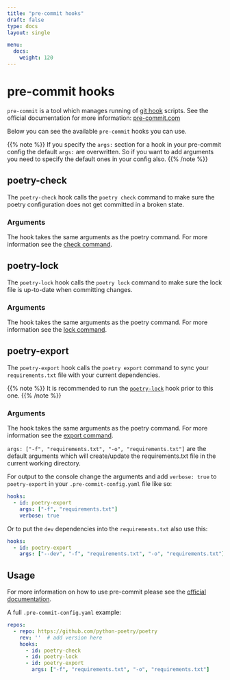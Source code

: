 ```yaml
---
title: "pre-commit hooks"
draft: false
type: docs
layout: single

menu:
  docs:
    weight: 120
---
```


# pre-commit hooks

`pre-commit` is a tool which manages running of
[git hook](https://git-scm.com/book/en/v2/Customizing-Git-Git-Hooks) scripts.
See the official documentation for more information: [pre-commit.com](https://pre-commit.com/)

Below you can see the available `pre-commit` hooks you can use.


{{% note %}}
If you specify the `args:` section for a hook in your pre-commit config
the default `args:` are overwritten. So if you want to add arguments
you need to specify the default ones in your config also.
{{% /note %}}


## poetry-check

The `poetry-check` hook calls the `poetry check` command
to make sure the poetry configuration does not get committed in a broken state.

### Arguments

The hook takes the same arguments as the poetry command.
For more information see the [check command](/docs/cli#check).


## poetry-lock

The `poetry-lock` hook calls the `poetry lock` command
to make sure the lock file is up-to-date when committing changes.

### Arguments

The hook takes the same arguments as the poetry command.
For more information see the [lock command](/docs/cli#lock).


## poetry-export

The `poetry-export` hook calls the `poetry export` command
to sync your `requirements.txt` file with your current dependencies.

{{% note %}}
It is recommended to run the [`poetry-lock`](#poetry-lock) hook prior to this one.
{{% /note %}}

### Arguments

The hook takes the same arguments as the poetry command.
For more information see the [export command](/docs/cli#export).

`args: ["-f", "requirements.txt", "-o", "requirements.txt"]` are the default arguments
which will create/update the requirements.txt file in the current working directory.

For output to the console change the arguments and add `verbose: true` to `poetry-export`
in your `.pre-commit-config.yaml` file like so:

```yaml
hooks:
  - id: poetry-export
    args: ["-f", "requirements.txt"]
    verbose: true
```

Or to put the `dev` dependencies into the `requirements.txt` also use this:

```yaml
hooks:
  - id: poetry-export
    args: ["--dev", "-f", "requirements.txt", "-o", "requirements.txt"]
```


## Usage

For more information on how to use pre-commit please see the [official documentation](https://pre-commit.com/).

A full `.pre-commit-config.yaml` example:

```yaml
repos:
  - repo: https://github.com/python-poetry/poetry
    rev: ''  # add version here
    hooks:
      - id: poetry-check
      - id: poetry-lock
      - id: poetry-export
        args: ["-f", "requirements.txt", "-o", "requirements.txt"]
```
